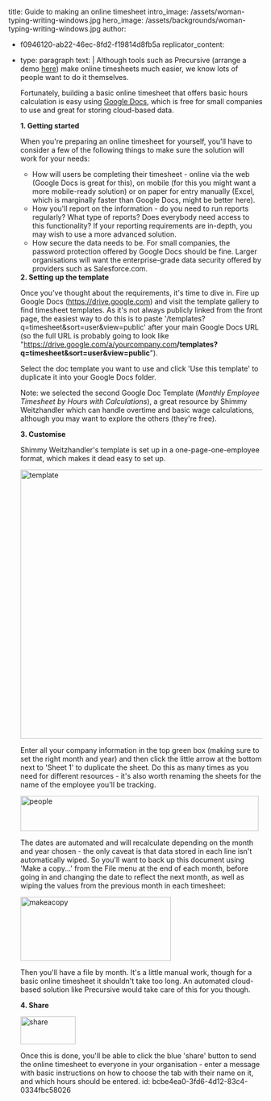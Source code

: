 title: Guide to making an online timesheet
intro_image: /assets/woman-typing-writing-windows.jpg
hero_image: /assets/backgrounds/woman-typing-writing-windows.jpg
author:
  - f0946120-ab22-46ec-8fd2-f19814d8fb5a
replicator_content:
  - 
    type: paragraph
    text: |
      Although tools such as Precursive (arrange a demo <a class="js-toggle-form-modal" title="Free Trial" href="£">here</a>) make online timesheets much easier, we know lots of people want to do it themselves.
      
      Fortunately, building a basic online timesheet that offers basic hours calculation is easy using <a title="Google Docs" href="https://drive.google.com" target="_blank">Google Docs</a>, which is free for small companies to use and great for storing cloud-based data.
      
      <strong>1. Getting started</strong>
      
      When you're preparing an online timesheet for yourself, you'll have to consider a few of the following things to make sure the solution will work for your needs:
      <ul>
      <li>How will users be completing their timesheet - online via the web (Google Docs is great for this), on mobile (for this you might want a more mobile-ready solution) or on paper for entry manually (Excel, which is marginally faster than Google Docs, might be better here).</li>
      <li>How you'll report on the information - do you need to run reports regularly? What type of reports? Does everybody need access to this functionality? If your reporting requirements are in-depth, you may wish to use a more advanced solution.</li>
      <li>How secure the data needs to be. For small companies, the password protection offered by Google Docs should be fine. Larger organisations will want the enterprise-grade data security offered by providers such as Salesforce.com.</li>
      </ul>
      <strong>2. Setting up the template</strong>
      
      Once you've thought about the requirements, it's time to dive in. Fire up Google Docs (<a href="https://drive.google.com" target="_blank">https://drive.google.com</a>) and visit the template gallery to find timesheet templates. As it's not always publicly linked from the front page, the easiest way to do this is to paste '/templates?q=timesheet&amp;sort=user&amp;view=public' after your main Google Docs URL (so the full URL is probably going to look like "https://drive.google.com/a/yourcompany.com<strong>/templates?q=timesheet&amp;sort=user&amp;view=public</strong>").
      
      Select the doc template you want to use and click 'Use this template' to duplicate it into your Google Docs folder.
      
      Note: we selected the second Google Doc Template (<em>Monthly Employee Timesheet by Hours with Calculations</em>), a great resource by Shimmy Weitzhandler which can handle overtime and basic wage calculations, although you may want to explore the others (they're free).
      
      <strong>3. Customise</strong>
      
      Shimmy Weitzhandler's template is set up in a one-page-one-employee format, which makes it dead easy to set up.
      
      <img class="aligncenter size-large wp-image-481" src="https://precursive.com/assets/media/template-1024x581.png" alt="template" width="940" height="533" />
      
      Enter all your company information in the top green box (making sure to set the right month and year) and then click the little arrow at the bottom next to 'Sheet 1' to duplicate the sheet. Do this as many times as you need for different resources - it's also worth renaming the sheets for the name of the employee you'll be tracking.
      
      <img class="aligncenter size-full wp-image-482" src="https://precursive.com/assets/media/people.png" alt="people" width="472" height="70" />
      
      The dates are automated and will recalculate depending on the month and year chosen - the only caveat is that data stored in each line isn't automatically wiped. So you'll want to back up this document using 'Make a copy...' from the File menu at the end of each month, before going in and changing the date to reflect the next month, as well as wiping the values from the previous month in each timesheet:
      
      <img class="aligncenter size-full wp-image-483" src="https://precursive.com/assets/media/makeacopy.png" alt="makeacopy" width="298" height="127" />
      
      Then you'll have a file by month. It's a little manual work, though for a basic online timesheet it shouldn't take too long. An automated cloud-based solution like Precursive would take care of this for you though.
      
      <strong>4. Share</strong>
      
      <img class="aligncenter size-full wp-image-484" src="https://precursive.com/assets/media/share.png" alt="share" width="109" height="55" />
      
      Once this is done, you'll be able to click the blue 'share' button to send the online timesheet to everyone in your organisation - enter a message with basic instructions on how to choose the tab with their name on it, and which hours should be entered.
id: bcbe4ea0-3fd6-4d12-83c4-0334fbc58026
